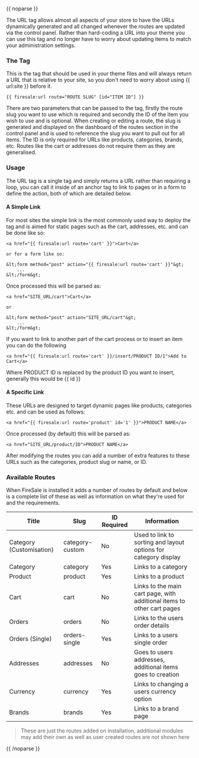 {{ noparse }}

The URL tag allows almost all aspects of your store to have the URLs dynamically generated and all changed whenever the routes are updated via the control panel. Rather than hard-coding a URL into your theme you can use this tag and no longer have to worry about updating items to match your administration settings.

### The Tag

This is the tag that should be used in your theme files and will always return a URL that is relative to your site, so you don't need to worry about using {{ url:site }} before it.

	{{ firesale:url route="ROUTE SLUG" [id="ITEM ID"] }}

There are two parameters that can be passed to the tag, firstly the route slug you want to use which is required and secondly the ID of the item you wish to use and is optional. When creating or editing a route, the slug is generated and displayed on the dashboard of the routes section in the control panel and is used to reference the slug you want to pull out for all items. The ID is only required for URLs like products, categories, brands, etc. Routes like the cart or addresses do not require them as they are generalised.

### Usage

The URL tag is a single tag and simply returns a URL rather than requiring a loop, you can call it inside of an anchor tag to link to pages or in a form to define the action, both of which are detailed below.

#### A Simple Link

For most sites the simple link is the most commonly used way to deploy the tag and is aimed for static pages such as the cart, addresses, etc. and can be done like so:

	<a href="{{ firesale:url route='cart' }}">Cart</a>

	or for a form like so:

	&lt;form method="post" action="{{ firesale:url route='cart' }}"&gt;
		...
	&lt;/form&gt;

Once processed this will be parsed as:

	<a href="SITE_URL/cart">Cart</a>

	or

	&lt;form method="post" action="SITE_URL/cart"&gt;
		...
	&lt;/form&gt;

If you want to link to another part of the cart process or to insert an item you can do the following 

	<a href="{{ firesale:url route='cart' }}/insert/PRODUCT ID/1">Add to Cart</a>

Where PRODUCT ID is replaced by the product ID you want to insert, generally this would be {{ id }}

#### A Specific Link

These URLs are designed to target dynamic pages like products, categories etc. and can be used as follows:

	<a href="{{ firesale:url route='product' id='1' }}">PRODUCT NAME</a>

Once processed (by default) this will be parsed as:

	<a href="SITE_URL/product/ID">PRODUCT NAME</a>

After modifying the routes you can add a number of extra features to these URLs such as the categories, product slug or name, or ID.

### Available Routes

When FireSale is installed it adds a number of routes by default and below is a complete list of these as well as information on what they're used for and the requirements.

Title | Slug | ID Required | Information
----- | ---- | ----------- | -----------
Category (Customisation) | category-custom | No | Used to link to sorting and layout options for category display
Category | category | Yes | Links to a category
Product | product | Yes | Links to a product
Cart | cart | No | Links to the main cart page, with additional items to other cart pages
Orders | orders | No | Links to the users order details
Orders (Single) | orders-single | Yes | Links to a users single order
Addresses | addresses | No | Goes to users addresses, additional items goes to creation
Currency | currency | Yes | Links to changing a users currency option
Brands | brands | Yes | Links to a brand page

> These are just the routes added on installation, additional modules may add their own as well as user created routes are not shown here

{{ /noparse }}